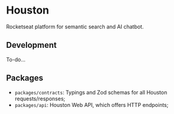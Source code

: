 # Houston

Rocketseat platform for semantic search and AI chatbot.

## Development

To-do...

## Packages

- `packages/contracts`: Typings and Zod schemas for all Houston requests/responses;
- `packages/api`: Houston Web API, which offers HTTP endpoints;